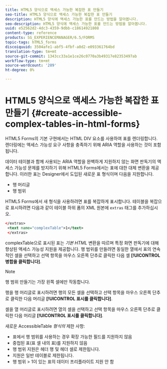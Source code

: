 ```yaml
---
title: HTML5 양식으로 액세스 가능한 복잡한 표 만들기
seo-title: HTML5 양식으로 액세스 가능한 복잡한 표 만들기
description: HTML5 양식에 액세스 가능한 표를 만드는 방법을 알아봅니다.
seo-description: HTML5 양식에 액세스 가능한 표를 만드는 방법을 알아봅니다.
uuid: e52562d2-4dc3-4359-9dbb-c18614921808
content-type: reference
products: SG_EXPERIENCEMANAGER/6.5/FORMS
topic-tags: hTML5_forms
discoiquuid: 3504afe1-abf5-4fbf-a0d2-e093361764bd
translation-type: tm+mt
source-git-commit: 1343cc33a1e1ce26c0770a3b49317e82353497ab
workflow-type: tm+mt
source-wordcount: '289'
ht-degree: 0%

---
```



# HTML5 양식으로 액세스 가능한 복잡한 표 만들기 {#create-accessible-complex-tables-in-html-forms}

HTML5 Forms의 기본 구현에서는 HTML DIV 요소를 사용하여 표를 렌더링합니다. 렌더링에는 액세스 가능성 요구 사항을 충족하기 위해 ARIA 역할을 사용하는 것이 포함됩니다.

데이터 테이블과 함께 사용되는 ARIA 역할을 완벽하게 지원하지 않는 화면 판독기의 액세스 가능성 문제를 방지하기 위해 HTML5 Forms에서는 표에 대한 대체 변환을 제공합니다. 이러한 표는 Designer에서 도입된 새로운 표 형식이며 다음을 지원합니다.

* 행 머리글
* 행 범위

HTML5 Forms에서 새 형식을 사용하려면 표를 복잡하게 표시합니다. 테이블을 복잡으로 표시하려면 다음과 같이 테이블 하위 폼의 XML 원본에 `extras` 태그를 추가하십시오.

```xml
</extras>
 <text name="complexTable">1</text>
 </extras>
```

complexTable으로 표시된 표는 *기본 HTML* 변환을 따르며 특정 화면 판독기에 대해 향상된 액세스 가능성 지원을 제공합니다.  행 범위를 만들려면 동일한 열에서 표의 연속적인 셀을 선택하고 선택 항목을 마우스 오른쪽 단추로 클릭한 다음 셀 **[!UICONTROL 병합을 클릭합니다]**.

>[!NOTE]
>
>행 범위 만들기는 가장 왼쪽 셀에만 작동합니다.

행을 행 머리글로 표시하려면 행의 모든 셀을 선택하고 선택 항목을 마우스 오른쪽 단추로 클릭한 다음 머리글 **[!UICONTROL 표시를 클릭합니다]**.

셀을 열 머리글로 표시하려면 열의 셀을 선택하고 선택 항목을 마우스 오른쪽 단추로 클릭한 다음 머리글 **[!UICONTROL 표시를 클릭합니다]**.

새로운 AccessibleTable *형식의* 제한 사항:

* 표에서 행 범위를 사용하는 경우 확장 가능한 필드를 지원하지 않음
* 중첩된 표(표 셀 내의 표)를 지원하지 않음
* 행 범위 지원은 헤더 행 및 헤더 셀로 제한됩니다.
* 지원은 일반 테이블로 제한됩니다.
* 행 범위 > 1이 있는 표의 데이터 프리플라이트 지원 안 함

